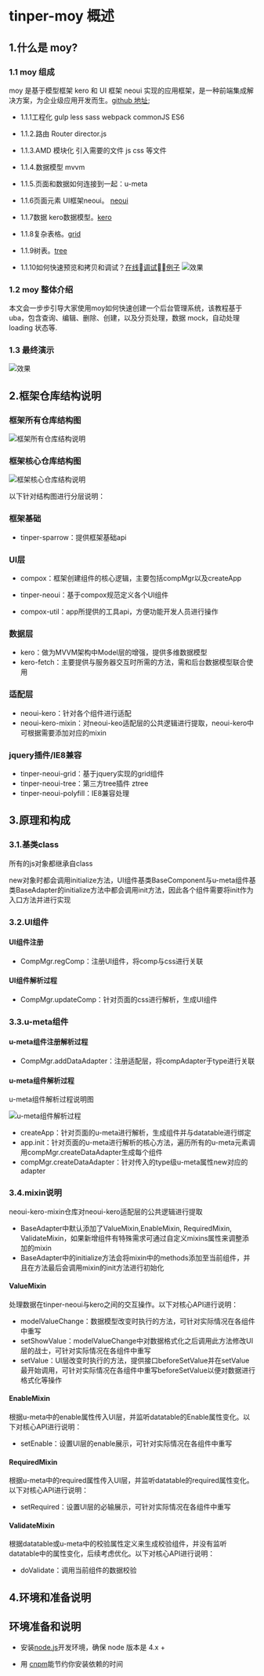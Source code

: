 # tinper-moy 概述
## 1.什么是 moy?
### 1.1 moy 组成
moy 是基于模型框架 kero 和 UI 框架 neoui 实现的应用框架，是一种前端集成解决方案，为企业级应用开发而生。[github 地址](https://github.com/iuap-design/tinper-moy);
- 1.1.1工程化 gulp less sass webpack commonJS ES6 

- 1.1.2.路由 Router director.js

- 1.1.3.AMD  模块化 引入需要的文件 js css 等文件

- 1.1.4.数据模型 mvvm

- 1.1.5.页面和数据如何连接到一起：u-meta

- 1.1.6页面元素 UI框架neoui。 [neoui](http://docs.tinper.org/neoui/)


- 1.1.7数据 kero数据模型。[kero](http://docs.tinper.org/moy/kero-api.html#)

- 1.1.8复杂表格。[grid](http://docs.tinper.org/moy/grid_index.html)

- 1.1.9树表。[tree](http://docs.tinper.org/moy/kero/tree.html)

- 1.1.10如何快速预览和拷贝和调试？[在线调试例子](http://tinper.org/webide/#/demos/ui/button)
![效果](../../images/概述/kuangjia.png)
### 1.2 moy 整体介绍
本文会一步步引导大家使用moy如何快速创建一个后台管理系统，该教程基于uba，包含查询、编辑、删除、创建，以及分页处理，数据 mock，自动处理 loading 状态等.
### 1.3 最终演示
![效果](../../images/概述/xiaoguo.gif)
## 2.框架仓库结构说明

### 框架所有仓库结构图

![框架所有仓库结构说明](../../images/概述/框架所有仓库结构说明.png)
### 框架核心仓库结构图

![框架核心仓库结构说明](../../images/概述/框架核心仓库结构说明.png)

以下针对结构图进行分层说明：
### 框架基础

* tinper-sparrow：提供框架基础api
### UI层
* compox：框架创建组件的核心逻辑，主要包括compMgr以及createApp

* tinper-neoui：基于compox规范定义各个UI组件

* compox-util：app所提供的工具api，方便功能开发人员进行操作

### 数据层

* kero：做为MVVM架构中Model层的增强，提供多维数据模型
* kero-fetch：主要提供与服务器交互时所需的方法，需和后台数据模型联合使用

### 适配层

* neoui-kero：针对各个组件进行适配
* neoui-kero-mixin：对neoui-keo适配层的公共逻辑进行提取，neoui-kero中可根据需要添加对应的mixin
### jquery插件/IE8兼容
* tinper-neoui-grid：基于jquery实现的grid组件
* tinper-neoui-tree：第三方tree插件 ztree
* tinper-neoui-polyfill：IE8兼容处理

## 3.原理和构成

### 3.1.基类class
所有的js对象都继承自class

new对象时都会调用initialize方法，UI组件基类BaseComponent与u-meta组件基类BaseAdapter的initialize方法中都会调用init方法，因此各个组件需要将init作为入口方法并进行实现

### 3.2.UI组件
#### UI组件注册
* CompMgr.regComp：注册UI组件，将comp与css进行关联
#### UI组件解析过程
* CompMgr.updateComp：针对页面的css进行解析，生成UI组件
### 3.3.u-meta组件
#### u-meta组件注册解析过程
* CompMgr.addDataAdapter：注册适配层，将compAdapter于type进行关联
#### u-meta组件解析过程

u-meta组件解析过程说明图

![u-meta组件解析过程](../../images/概述/u-meta组件解析过程.png)
* createApp：针对页面的u-meta进行解析，生成组件并与datatable进行绑定
* app.init：针对页面的u-meta进行解析的核心方法，遍历所有的u-meta元素调用compMgr.createDataAdapter生成每个组件
* compMgr.createDataAdapter：针对传入的type级u-meta属性new对应的adapter



### 3.4.mixin说明
neoui-kero-mixin仓库对neoui-kero适配层的公共逻辑进行提取
* BaseAdapter中默认添加了ValueMixin,EnableMixin, RequiredMixin, ValidateMixin，如果新增组件有特殊需求可通过自定义mixins属性来调整添加的mixin
* BaseAdapter中的initialize方法会将mixin中的methods添加至当前组件，并且在方法最后会调用mixin的init方法进行初始化

#### ValueMixin
处理数据在tinper-neoui与kero之间的交互操作。以下对核心API进行说明：
* modelValueChange：数据模型改变时执行的方法，可针对实际情况在各组件中重写
* setShowValue：modelValueChange中对数据格式化之后调用此方法修改UI层的战士，可针对实际情况在各组件中重写
* setValue：UI层改变时执行的方法，提供接口beforeSetValue并在setValue最开始调用，可针对实际情况在各组件中重写beforeSetValue以便对数据进行格式化等操作
#### EnableMixin
根据u-meta中的enable属性传入UI层，并监听datatable的Enable属性变化。以下对核心API进行说明：
* setEnable：设置UI层的enable展示，可针对实际情况在各组件中重写

#### RequiredMixin
根据u-meta中的required属性传入UI层，并监听datatable的required属性变化。以下对核心API进行说明：
* setRequired：设置UI层的必输展示，可针对实际情况在各组件中重写

#### ValidateMixin
根据datatable或u-meta中的校验属性定义来生成校验组件，并没有监听datatable中的属性变化，后续考虑优化。以下对核心API进行说明：
* doValidate：调用当前组件的数据校验
## 4.环境和准备说明
 ## 环境准备和说明

- 安装[node.js](http://nodejs.cn/)开发环境，确保 node 版本是 4.x +


- 用 [cnpm](http://npm.taobao.org/)能节约你安装依赖的时间
